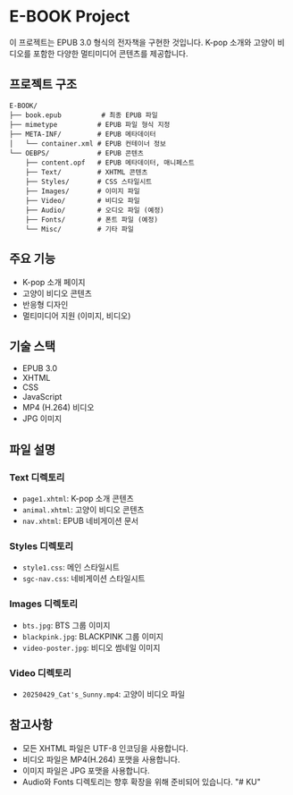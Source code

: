 # E-BOOK Project

이 프로젝트는 EPUB 3.0 형식의 전자책을 구현한 것입니다. K-pop 소개와 고양이 비디오를 포함한 다양한 멀티미디어 콘텐츠를 제공합니다.

## 프로젝트 구조

```
E-BOOK/
├── book.epub          # 최종 EPUB 파일
├── mimetype          # EPUB 파일 형식 지정
├── META-INF/         # EPUB 메타데이터
│   └── container.xml # EPUB 컨테이너 정보
└── OEBPS/            # EPUB 콘텐츠
    ├── content.opf   # EPUB 메타데이터, 매니페스트
    ├── Text/         # XHTML 콘텐츠
    ├── Styles/       # CSS 스타일시트
    ├── Images/       # 이미지 파일
    ├── Video/        # 비디오 파일
    ├── Audio/        # 오디오 파일 (예정)
    ├── Fonts/        # 폰트 파일 (예정)
    └── Misc/         # 기타 파일
```

## 주요 기능

- K-pop 소개 페이지
- 고양이 비디오 콘텐츠
- 반응형 디자인
- 멀티미디어 지원 (이미지, 비디오)

## 기술 스택

- EPUB 3.0
- XHTML
- CSS
- JavaScript
- MP4 (H.264) 비디오
- JPG 이미지

## 파일 설명

### Text 디렉토리
- `page1.xhtml`: K-pop 소개 콘텐츠
- `animal.xhtml`: 고양이 비디오 콘텐츠
- `nav.xhtml`: EPUB 네비게이션 문서

### Styles 디렉토리
- `style1.css`: 메인 스타일시트
- `sgc-nav.css`: 네비게이션 스타일시트

### Images 디렉토리
- `bts.jpg`: BTS 그룹 이미지
- `blackpink.jpg`: BLACKPINK 그룹 이미지
- `video-poster.jpg`: 비디오 썸네일 이미지

### Video 디렉토리
- `20250429_Cat's_Sunny.mp4`: 고양이 비디오 파일

## 참고사항

- 모든 XHTML 파일은 UTF-8 인코딩을 사용합니다.
- 비디오 파일은 MP4(H.264) 포맷을 사용합니다.
- 이미지 파일은 JPG 포맷을 사용합니다.
- Audio와 Fonts 디렉토리는 향후 확장을 위해 준비되어 있습니다. "# KU" 
